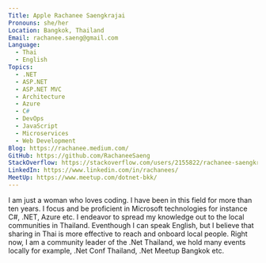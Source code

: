```yaml
---
Title: Apple Rachanee Saengkrajai
Pronouns: she/her
Location: Bangkok, Thailand
Email: rachanee.saeng@gmail.com
Language:
  - Thai
  - English
Topics:
  - .NET
  - ASP.NET
  - ASP.NET MVC
  - Architecture
  - Azure
  - C#
  - DevOps
  - JavaScript
  - Microservices
  - Web Development
Blog: https://rachanee.medium.com/
GitHub: https://github.com/RachaneeSaeng
StackOverflow: https://stackoverflow.com/users/2155822/rachanee-saengkrajai
LinkedIn: https://www.linkedin.com/in/rachanees/
MeetUp: https://www.meetup.com/dotnet-bkk/
---
```

I am just a woman who loves coding. I have been in this field for more than ten years. I focus and be proficient in Microsoft technologies for instance C#, .NET, Azure etc. 
I endeavor to spread my knowledge out to the local communities in Thailand. Eventhough I can speak English, but I believe that sharing in Thai is more effective to reach and onboard local people.
Right now, I am a community leader of the .Net Thailand, we hold many events locally for example, .Net Conf Thailand, .Net Meetup Bangkok etc.



